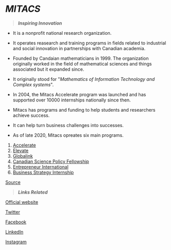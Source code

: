 #  **_MITACS_**
> **_Inspiring Innovation_**

- It is a nonprofit national research organization.

- It operates reasearch and training programs in fields related to industrial and social innovation in partnerships with Canadian academia.

- Founded by Candaian mathematicians in 1999. The organization originally worked in the field of mathematical sciences and things associated but it expanded since.

- It originally stood for "*Mathematics of Information Technology and Complex systems*".

- In 2004, the Mitacs Accelerate program was launched and has supported over 10000 internships nationally since then.

* Mitacs has programs and funding to help students and researchers achieve success.

* It can help turn business challenges into successes.

* As of late 2020, Mitacs opreates six main programs.

1. [Accelerate](https://www.mitacs.ca/en/programs/accelerate)
2. [Elevate](https://www.mitacs.ca/en/programs/elevate)
3. [Globalink](https://www.mitacs.ca/en/programs/globalink)
4. [Canadian Science Policy Fellowship](https://www.mitacs.ca/en/programs/canadian-science-policy-fellowship)
5. [Entrepreneur International](https://www.mitacs.ca/en/programs/entrepreneur-international)
6. [Business Strategy Internship](https://www.mitacs.ca/en/programs/business-strategy-internship)

[Source](https://en.wikipedia.org/wiki/Mitacs)

> **_Links Related_**

[Official website](https://www.mitacs.ca/en)

[Twitter](https://twitter.com/MitacsCanada)

[Facebook](https://www.facebook.com/MITACS)

[LinkedIn](https://www.linkedin.com/company/mitacs)

[Instagram](https://instagram.com/mitacs)


